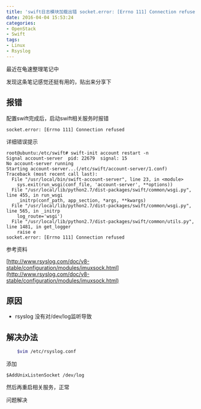 ```yaml
---
title: 'swift日志模块加载出错 socket.error: [Errno 111] Connection refused'
date: 2016-04-04 15:53:24
categories:
- OpenStack
- Swift
tags:
- Linux
- Rsyslog 
---
```


最近在龟速整理笔记中

发现这条笔记感觉还挺有用的，贴出来分享下

## 报错

配置swift完成后，启动swift相关服务时报错

	socket.error: [Errno 111] Connection refused

<!--more-->

详细错误提示

	root@ubuntu:/etc/swift# swift-init account restart -n    
	Signal account-server  pid: 22679  signal: 15
	No account-server running
	Starting account-server...(/etc/swift/account-server/1.conf)
	Traceback (most recent call last):
	  File "/usr/local/bin/swift-account-server", line 23, in <module>
	    sys.exit(run_wsgi(conf_file, 'account-server', **options))
	  File "/usr/local/lib/python2.7/dist-packages/swift/common/wsgi.py", line 455, in run_wsgi
	    _initrp(conf_path, app_section, *args, **kwargs)
	  File "/usr/local/lib/python2.7/dist-packages/swift/common/wsgi.py", line 565, in _initrp
	    log_route='wsgi')
	  File "/usr/local/lib/python2.7/dist-packages/swift/common/utils.py", line 1481, in get_logger
	    raise e
	socket.error: [Errno 111] Connection refused

参考资料

[http://www.rsyslog.com/doc/v8-stable/configuration/modules/imuxsock.html](http://www.rsyslog.com/doc/v8-stable/configuration/modules/imuxsock.html)

## 原因

*	rsyslog 没有对/dev/log监听导致

## 解决办法

``` bash
	$vim /etc/rsyslog.conf
```

添加

	$AddUnixListenSocket /dev/log

然后再重启相关服务，正常

问题解决




